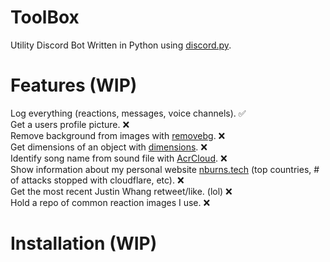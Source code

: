 # ToolBox
Utility Discord Bot Written in Python using [discord.py](https://github.com/Rapptz/discord.py).

# Features (WIP)
Log everything (reactions, messages, voice channels). ✅  
Get a users profile picture. ❌  
Remove background from images with [removebg](https://www.remove.bg/api). ❌  
Get dimensions of an object with [dimensions](https://www.dimensions.com/). ❌  
Identify song name from sound file with [AcrCloud](https://www.acrcloud.com/identify-songs-music-recognition-online). ❌  
Show information about my personal website [nburns.tech](https://nburns.tech) (top countries, # of attacks stopped with cloudflare, etc). ❌  
Get the most recent Justin Whang retweet/like. (lol) ❌  
Hold a repo of common reaction images I use. ❌  


# Installation (WIP)